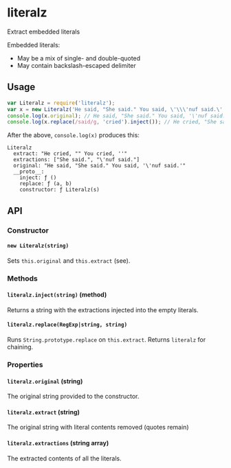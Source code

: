 # literalz
Extract embedded literals

Embedded literals:
* May be a mix of single- and double-quoted
* May contain backslash-escaped delimiter

## Usage
```js
var Literalz = require('literalz');
var x = new Literalz('He said, "She said." You said, \'\\\'nuf said.\'');
console.log(x.original); // He said, "She said." You said, '\'nuf said.'
console.log(x.replace(/said/g, 'cried').inject()); // He cried, "She said." You cried, '\'nuf said.'
```
After the above, `console.log(x)` produces this:
```text
Literalz
  extract: "He cried, "" You cried, ''"
  extractions: ["She said.", "\'nuf said."]
  original: "He said, "She said." You said, '\'nuf said.'"
  __proto__:
    inject: ƒ ()
    replace: ƒ (a, b)
    constructor: ƒ Literalz(s)
```

## API

### Constructor

#### `new Literalz(string)`
Sets `this.original` and `this.extract` (see).

### Methods

#### `literalz.inject(string)` (method)
Returns a string with the extractions injected into the empty literals.

#### `literalz.replace(RegExp|string, string)`
Runs `String.prototype.replace` on `this.extract`. Returns `literalz` for chaining.

### Properties

#### `literalz.original` (string)
The original string provided to the constructor.

#### `literalz.extract` (string)
The original string with literal contents removed (quotes remain)

#### `literalz.extractions` (string array)
The extracted contents of all the literals.
